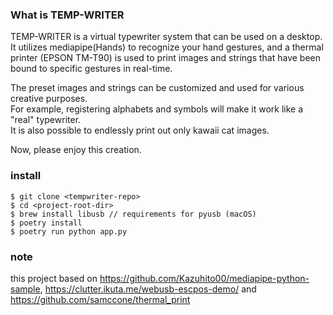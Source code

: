 ### What is TEMP-WRITER

TEMP-WRITER is a virtual typewriter system that can be used on a desktop.  
 It utilizes mediapipe(Hands) to recognize your hand gestures, and a thermal printer (EPSON TM-T90) is used to print images and strings that have been bound to specific gestures in real-time.

The preset images and strings can be customized and used for various creative purposes.  
For example, registering alphabets and symbols will make it work like a "real" typewriter.  
It is also possible to endlessly print out only kawaii cat images.

Now, please enjoy this creation.

### install

```
$ git clone <tempwriter-repo>
$ cd <project-root-dir>
$ brew install libusb // requirements for pyusb (macOS)
$ poetry install
$ poetry run python app.py
```

### note

this project based on https://github.com/Kazuhito00/mediapipe-python-sample, https://clutter.ikuta.me/webusb-escpos-demo/ and https://github.com/samccone/thermal_print
